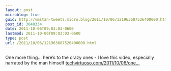 ```yaml
---
layout: post
microblog: true
guid: http://vmstan-tweets.micro.blog/2011/10/06/121963687526400000.html
post_id: 3040334
date: 2011-10-06T09:03:03-0600
lastmod: 2011-10-06T09:03:03-0600
type: post
url: /2011/10/06/121963687526400000.html
---
```

One more thing… here’s to the crazy ones - I love this video, especially narrated by the man himself <a href="http://techvirtuoso.com/2011/10/06/one-more-thing-heres-to-the-crazy-ones/">techvirtuoso.com/2011/10/06/one…</a>
